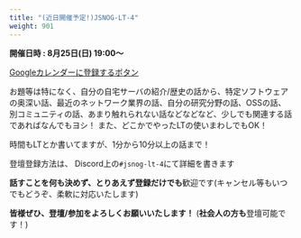 ```yaml
---
title: "(近日開催予定!)JSNOG-LT-4"
weight: 901
---
```


**開催日時 : 8月25日(日) 19:00〜**

[Googleカレンダーに登録するボタン](https://www.google.com/calendar/render?action=TEMPLATE&text=JSNOG-LT-4&dates=20240825T190000/20240825T210000&trp=undefined&trp=true&sprop=)

お題等は特になく、自分の自宅サーバの紹介/歴史の話から、特定ソフトウェアの奥深い話、最近のネットワーク業界の話、自分の研究分野の話、OSSの話、別コミュニティの話、あまり触れられない話などなどなど、少しでも関連する話であればなんでもヨシ！ また、どこかでやったLTの使いまわしでもOK！

時間もLTとか書いてますが、1分から10分以上の話まで！

登壇登録方法は、 Discord上の`#jsnog-lt-4`にて詳細を書きます

**話すことを何も決めず、とりあえず登録だけでも**歓迎です(キャンセル等もいつでもどうぞ、柔軟に対応いたします)

**皆様ぜひ、登壇/参加をよろしくお願いいたします！**   (**社会人の方も**登壇可能です！)
